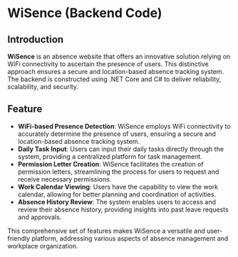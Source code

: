 # WiSence (Backend Code)
## Introduction
**WiSence** is an absence website that offers an innovative solution relying on WiFi connectivity to ascertain the presence of users. This distinctive approach ensures a secure and location-based absence tracking system. The backend is constructed using .NET Core and C# to deliver reliability, scalability, and security.

## Feature
- **WiFi-based Presence Detection**: WiSence employs WiFi connectivity to accurately determine the presence of users, ensuring a secure and location-based absence tracking system.
- **Daily Task Input**: Users can input their daily tasks directly through the system, providing a centralized platform for task management.
- **Permission Letter Creation**: WiSence facilitates the creation of permission letters, streamlining the process for users to request and receive necessary permissions.
- **Work Calendar Viewing**: Users have the capability to view the work calendar, allowing for better planning and coordination of activities.
- **Absence History Review**: The system enables users to access and review their absence history, providing insights into past leave requests and approvals.

This comprehensive set of features makes WiSence a versatile and user-friendly platform, addressing various aspects of absence management and workplace organization.
